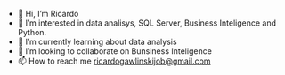 - 👋 Hi, I’m Ricardo
- 👀 I’m interested in data analisys, SQL Server, Business Inteligence and Python.
- 🌱 I’m currently learning about data analysis 
- 💞️ I’m looking to collaborate on Bunsiness Inteligence
- 📫 How to reach me ricardogawlinskijob@gmail.com
<!---
ricgaw/ricgaw is a ✨ special ✨ repository because its `README.md` (this file) appears on your GitHub profile.
You can click the Preview link to take a look at your changes.
--->
